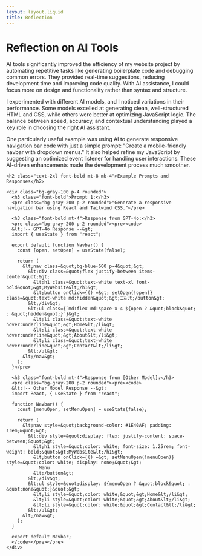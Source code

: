 ```yaml
---
layout: layout.liquid
title: Reflection
---
```


<div class="container mx-auto p-6 max-w-3xl">
  <h1 class="title">Reflection on AI Tools</h1>
  
  <div class="prose lg:prose-xl">
  <p class="description">
  AI tools significantly improved the efficiency of my website project by automating repetitive tasks like generating boilerplate code and debugging common errors. They provided real-time suggestions, reducing development time and improving code quality. With AI assistance, I could focus more on design and functionality rather than syntax and structure.
  </p>

  <p class="description">
    I experimented with different AI models, and I noticed variations in their performance. Some models excelled at generating clean, well-structured HTML and CSS, while others were better at optimizing JavaScript logic. The balance between speed, accuracy, and contextual understanding played a key role in choosing the right AI assistant.
  </p>

  <p class="description">
    One particularly useful example was using AI to generate responsive navigation bar code with just a simple prompt: "Create a mobile-friendly navbar with dropdown menus." It also helped refine my JavaScript by suggesting an optimized event listener for handling user interactions. These AI-driven enhancements made the development process much smoother.
  </p>

    
    <h2 class="text-2xl font-bold mt-8 mb-4">Example Prompts and Responses</h2>
    
    <div class="bg-gray-100 p-4 rounded">
      <h3 class="font-bold">Prompt 1:</h3>
      <pre class="bg-gray-200 p-2 rounded">"Generate a responsive navigation bar using React and Tailwind CSS."</pre>
      
      <h3 class="font-bold mt-4">Response from GPT-4o:</h3>
      <pre class="bg-gray-200 p-2 rounded"><pre><code>
      &lt;!-- GPT-4o Response --&gt;
      import { useState } from "react";

      export default function Navbar() {
        const [open, setOpen] = useState(false);

        return (
          &lt;nav class=&quot;bg-blue-600 p-4&quot;&gt;
            &lt;div class=&quot;flex justify-between items-center&quot;&gt;
              &lt;h1 class=&quot;text-white text-xl font-bold&quot;&gt;MyWebsite&lt;/h1&gt;
              &lt;button onClick={() =&gt; setOpen(!open)} class=&quot;text-white md:hidden&quot;&gt;☰&lt;/button&gt;
            &lt;/div&gt;
            &lt;ul class={`md:flex md:space-x-4 ${open ? &quot;block&quot; : &quot;hidden&quot;}`}&gt;
              &lt;li class=&quot;text-white hover:underline&quot;&gt;Home&lt;/li&gt;
              &lt;li class=&quot;text-white hover:underline&quot;&gt;About&lt;/li&gt;
              &lt;li class=&quot;text-white hover:underline&quot;&gt;Contact&lt;/li&gt;
            &lt;/ul&gt;
          &lt;/nav&gt;
        );
      }</pre>
      
      <h3 class="font-bold mt-4">Response from [Other Model]:</h3>
      <pre class="bg-gray-200 p-2 rounded"><pre><code>
      &lt;!-- Other Model Response --&gt;
      import React, { useState } from "react";

      function Navbar() {
        const [menuOpen, setMenuOpen] = useState(false);

        return (
          &lt;nav style=&quot;background-color: #1E40AF; padding: 1rem;&quot;&gt;
            &lt;div style=&quot;display: flex; justify-content: space-between;&quot;&gt;
              &lt;h1 style=&quot;color: white; font-size: 1.25rem; font-weight: bold;&quot;&gt;MyWebsite&lt;/h1&gt;
              &lt;button onClick={() =&gt; setMenuOpen(!menuOpen)} style=&quot;color: white; display: none;&quot;&gt;
                Menu
              &lt;/button&gt;
            &lt;/div&gt;
            &lt;ul style=&quot;display: ${menuOpen ? &quot;block&quot; : &quot;none&quot;}&quot;&gt;
              &lt;li style=&quot;color: white;&quot;&gt;Home&lt;/li&gt;
              &lt;li style=&quot;color: white;&quot;&gt;About&lt;/li&gt;
              &lt;li style=&quot;color: white;&quot;&gt;Contact&lt;/li&gt;
            &lt;/ul&gt;
          &lt;/nav&gt;
        );
      }

      export default Navbar;
      </code></pre></pre>
    </div>
  </div>
</div>